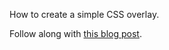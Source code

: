 How to create a simple CSS overlay. 

Follow along with <a href="http://www.korenlc.com/css-overlay-how-to-create-a-simple-css-overlay/" target="_blank">this blog post</a>.
